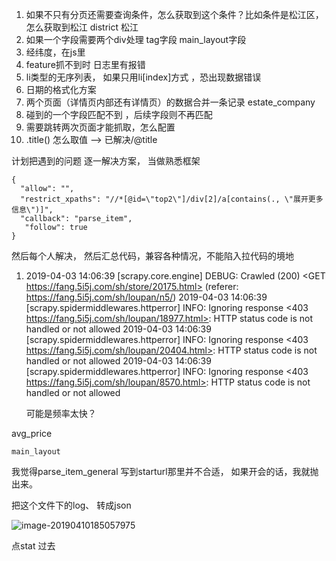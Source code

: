 1. 如果不只有分页还需要查询条件，怎么获取到这个条件？比如条件是松江区，怎么获取到松江  district 松江
2. 如果一个字段需要两个div处理  tag字段  main_layout字段
3. 经纬度，在js里
4. feature抓不到时 日志里有报错
5. li类型的无序列表， 如果只用li[index]方式 ，恐出现数据错误
6. 日期的格式化方案
7. 两个页面（详情页内部还有详情页）的数据合并一条记录  estate_company
8. 碰到的一个字段匹配不到 ，后续字段则不再匹配
9. 需要跳转两次页面才能抓取，怎么配置
10. .title() 怎么取值    —> 已解决/@title



计划把遇到的问题 逐一解决方案， 当做熟悉框架



```
{
  "allow": "",
  "restrict_xpaths": "//*[@id=\"top2\"]/div[2]/a[contains(., \"展开更多信息\")]",
  "callback": "parse_item",
   "follow": true
}
```

然后每个人解决， 然后汇总代码，兼容各种情况，不能陷入拉代码的境地



1. 2019-04-03 14:06:39 [scrapy.core.engine] DEBUG: Crawled (200) <GET https://fang.5i5j.com/sh/store/20175.html> (referer: https://fang.5i5j.com/sh/loupan/n5/)
   2019-04-03 14:06:39 [scrapy.spidermiddlewares.httperror] INFO: Ignoring response <403 https://fang.5i5j.com/sh/loupan/18977.html>: HTTP status code is not handled or not allowed
   2019-04-03 14:06:39 [scrapy.spidermiddlewares.httperror] INFO: Ignoring response <403 https://fang.5i5j.com/sh/loupan/20404.html>: HTTP status code is not handled or not allowed
   2019-04-03 14:06:39 [scrapy.spidermiddlewares.httperror] INFO: Ignoring response <403 https://fang.5i5j.com/sh/loupan/8570.html>: HTTP status code is not handled or not allowed

   可能是频率太快？





avg_price



```
main_layout
```

我觉得parse_item_general 写到starturl那里并不合适， 如果开会的话，我就抛出来。





把这个文件下的log、 转成json

![image-20190410185057975](/note/zlinks/pic/image-20190410185057975.png)



点stat 过去

















